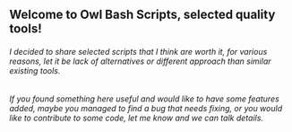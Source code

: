 ## Welcome to Owl Bash Scripts, selected quality tools!




  
   

###### I decided to share selected scripts that I think are worth it, for various reasons, let it be lack of alternatives or different approach than similar existing tools.

###### If you found something here useful and would like to have some features added, maybe you managed to find a bug that needs fixing, or you would like to contribute to some code, let me know and we can talk details.

